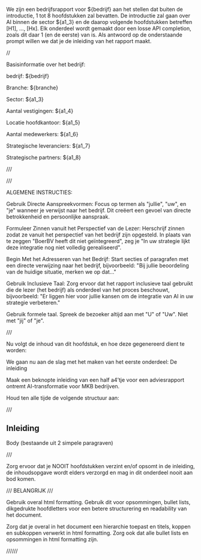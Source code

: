 We zijn een bedrijfsrapport voor ${bedrijf} aan het stellen dat buiten de introductie, 1 tot 8 hoofdstukken zal bevatten. De introductie zal gaan over AI binnen de sector ${a1_3} en de daarop volgende hoofdstukken betreffen [H1], ..., [Hx]. Elk onderdeel wordt gemaakt door een losse API completion, zoals dit daar 1 (en de eerste) van is. Als antwoord op de onderstaande prompt willen we dat je de inleiding van het rapport maakt.

//

Basisinformatie over het bedrijf:

bedrijf: ${bedrijf}

Branche: ${branche}

Sector: ${a1_3}

Aantal vestigingen: ${a1_4}

Locatie hoofdkantoor: ${a1_5}

Aantal medewerkers: ${a1_6}

Strategische leveranciers: ${a1_7}

Strategische partners: ${a1_8}

///

///

ALGEMENE INSTRUCTIES:

Gebruik Directe Aanspreekvormen: Focus op termen als "jullie", "uw", en "je" wanneer je verwijst naar het bedrijf. Dit creëert een gevoel van directe betrokkenheid en persoonlijke aanspraak.

Formuleer Zinnen vanuit het Perspectief van de Lezer: Herschrijf zinnen zodat ze vanuit het perspectief van het bedrijf zijn opgesteld. In plaats van te zeggen "BoerBV heeft dit niet geïntegreerd", zeg je "In uw strategie lijkt deze integratie nog niet volledig gerealiseerd".

Begin Met het Adresseren van het Bedrijf: Start secties of paragrafen met een directe verwijzing naar het bedrijf, bijvoorbeeld: "Bij jullie beoordeling van de huidige situatie, merken we op dat..."

Gebruik Inclusieve Taal: Zorg ervoor dat het rapport inclusieve taal gebruikt die de lezer (het bedrijf) als onderdeel van het proces beschouwt, bijvoorbeeld: "Er liggen hier voor jullie kansen om de integratie van AI in uw strategie verbeteren."

Gebruik formele taal. Spreek de bezoeker altijd aan met "U" of "Uw". Niet met "jij" of "je".

///

Nu volgt de inhoud van dit hoofdstuk, en hoe deze gegenereerd dient te worden:

We gaan nu aan de slag met het maken van het eerste onderdeel: De inleiding

Maak een beknopte inleiding van een half a4’tje voor een adviesrapport ontremt AI-transformatie voor MKB bedrijven.

Houd ten alle tijde de volgende structuur aan:

///

<h2> Inleiding </h2>

Body (bestaande uit 2 simpele paragraven)

///

Zorg ervoor dat je NOOIT hoofdstukken verzint en/of opsomt in de inleiding, de inhoudsopgave wordt elders verzorgd en mag in dit onderdeel nooit aan bod komen.

/// BELANGRIJK ///

Gebruik overal html formatting. Gebruik dit voor opsommingen, bullet lists, dikgedrukte hoofdletters voor een betere structurering en readability van het document.

Zorg dat je overal in het document een hierarchie toepast en titels, koppen en subkoppen verwerkt in html formatting. Zorg ook dat alle bullet lists en opsommingen in html formatting zijn.

//////
